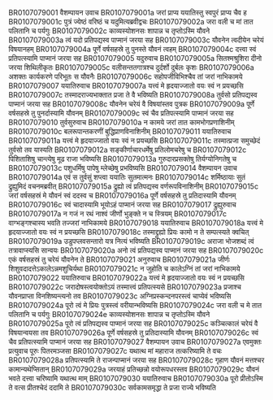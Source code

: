 BR0107079001	वैशम्पायन उवाच
BR0107079001a	जरां प्राप्य ययातिस्तु स्वपुरं प्राप्य चैव ह
BR0107079001c	पुत्रं ज्येष्ठं वरिष्ठं च यदुमित्यब्रवीद्वचः
BR0107079002a	जरा वली च मां तात पलितानि च पर्यगुः
BR0107079002c	काव्यस्योशनसः शापान्न च तृप्तोऽस्मि यौवने
BR0107079003a	त्वं यदो प्रतिपद्यस्व पाप्मानं जरया सह
BR0107079003c	यौवनेन त्वदीयेन चरेयं विषयानहम्
BR0107079004a	पूर्णे वर्षसहस्रे तु पुनस्ते यौवनं त्वहम्
BR0107079004c	दत्त्वा स्वं प्रतिपत्स्यामि पाप्मानं जरया सह
BR0107079005	यदुरुवाच
BR0107079005a	सितश्मश्रुशिरा दीनो जरया शिथिलीकृतः
BR0107079005c	वलीसन्ततगात्रश्च दुर्दर्शो दुर्बलः कृशः
BR0107079006a	अशक्तः कार्यकरणे परिभूतः स यौवनैः
BR0107079006c	सहोपजीविभिश्चैव तां जरां नाभिकामये
BR0107079007	ययातिरुवाच
BR0107079007a	यत्त्वं मे हृदयाज्जातो वयः स्वं न प्रयच्छसि
BR0107079007c	तस्मादराज्यभाक्तात प्रजा ते वै भविष्यति
BR0107079008a	तुर्वसो प्रतिपद्यस्व पाप्मानं जरया सह
BR0107079008c	यौवनेन चरेयं वै विषयांस्तव पुत्रक
BR0107079009a	पूर्णे वर्षसहस्रे तु पुनर्दास्यामि यौवनम्
BR0107079009c	स्वं चैव प्रतिपत्स्यामि पाप्मानं जरया सह
BR0107079010	तुर्वसुरुवाच
BR0107079010a	न कामये जरां तात कामभोगप्रणाशिनीम्
BR0107079010c	बलरूपान्तकरणीं बुद्धिप्राणविनाशिनीम्
BR0107079011	ययातिरुवाच
BR0107079011a	यत्त्वं मे हृदयाज्जातो वयः स्वं न प्रयच्छसि
BR0107079011c	तस्मात्प्रजा समुच्छेदं तुर्वसो तव यास्यति
BR0107079012a	सङ्कीर्णाचारधर्मेषु प्रतिलोमचरेषु च
BR0107079012c	पिशिताशिषु चान्त्येषु मूढ राजा भविष्यसि
BR0107079013a	गुरुदारप्रसक्तेषु तिर्यग्योनिगतेषु च
BR0107079013c	पशुधर्मिषु पापेषु म्लेच्छेषु प्रभविष्यसि
BR0107079014	वैशम्पायन उवाच
BR0107079014a	एवं स तुर्वसुं शप्त्वा ययातिः सुतमात्मनः
BR0107079014c	शर्मिष्ठायाः सुतं द्रुह्युमिदं वचनमब्रवीत्
BR0107079015a	द्रुह्यो त्वं प्रतिपद्यस्व वर्णरूपविनाशिनीम्
BR0107079015c	जरां वर्षसहस्रं मे यौवनं स्वं ददस्व च
BR0107079016a	पूर्णे वर्षसहस्रे तु प्रतिदास्यामि यौवनम्
BR0107079016c	स्वं चादास्यामि भूयोऽहं पाप्मानं जरया सह
BR0107079017	द्रुह्युरुवाच
BR0107079017a	न गजं न रथं नाश्वं जीर्णो भुङ्क्ते न च स्त्रियम्
BR0107079017c	वाग्भङ्गश्चास्य भवति तज्जरां नाभिकामये
BR0107079018	ययातिरुवाच
BR0107079018a	यत्त्वं मे हृदयाज्जातो वयः स्वं न प्रयच्छसि
BR0107079018c	तस्माद्द्रुह्यो प्रियः कामो न ते सम्पत्स्यते क्वचित्
BR0107079019a	उडुपप्लवसन्तारो यत्र नित्यं भविष्यति
BR0107079019c	अराजा भोजशब्दं त्वं तत्रावाप्स्यसि सान्वयः
BR0107079020a	अनो त्वं प्रतिपद्यस्व पाप्मानं जरया सह
BR0107079020c	एकं वर्षसहस्रं तु चरेयं यौवनेन ते
BR0107079021	अनुरुवाच
BR0107079021a	जीर्णः शिशुवदादत्तेऽकालेऽन्नमशुचिर्यथा
BR0107079021c	न जुहोति च कालेऽग्निं तां जरां नाभिकामये
BR0107079022	ययातिरुवाच
BR0107079022a	यत्त्वं मे हृदयाज्जातो वयः स्वं न प्रयच्छसि
BR0107079022c	जरादोषस्त्वयोक्तोऽयं तस्मात्त्वं प्रतिपत्स्यसे
BR0107079023a	प्रजाश्च यौवनप्राप्ता विनशिष्यन्त्यनो तव
BR0107079023c	अग्निप्रस्कन्दनपरस्त्वं चाप्येवं भविष्यसि
BR0107079024a	पूरो त्वं मे प्रियः पुत्रस्त्वं वरीयान्भविष्यसि
BR0107079024c	जरा वली च मे तात पलितानि च पर्यगुः
BR0107079024e	काव्यस्योशनसः शापान्न च तृप्तोऽस्मि यौवने
BR0107079025a	पूरो त्वं प्रतिपद्यस्व पाप्मानं जरया सह
BR0107079025c	कञ्चित्कालं चरेयं वै विषयान्वयसा तव
BR0107079026a	पूर्णे वर्षसहस्रे तु प्रतिदास्यामि यौवनम्
BR0107079026c	स्वं चैव प्रतिपत्स्यामि पाप्मानं जरया सह
BR0107079027	वैशम्पायन उवाच
BR0107079027a	एवमुक्तः प्रत्युवाच पूरुः पितरमञ्जसा
BR0107079027c	यथात्थ मां महाराज तत्करिष्यामि ते वचः
BR0107079028a	प्रतिपत्स्यामि ते राजन्पाप्मानं जरया सह
BR0107079028c	गृहाण यौवनं मत्तश्चर कामान्यथेप्सितान्
BR0107079029a	जरयाहं प्रतिच्छन्नो वयोरूपधरस्तव
BR0107079029c	यौवनं भवते दत्त्वा चरिष्यामि यथात्थ माम्
BR0107079030	ययातिरुवाच
BR0107079030a	पूरो प्रीतोऽस्मि ते वत्स प्रीतश्चेदं ददामि ते
BR0107079030c	सर्वकामसमृद्धा ते प्रजा राज्ये भविष्यति

